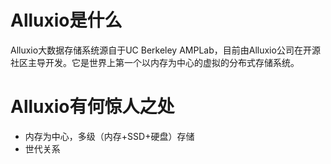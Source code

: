 # Alluxio是什么
Alluxio大数据存储系统源自于UC Berkeley AMPLab，目前由Alluxio公司在开源社区主导开发。它是世界上第一个以内存为中心的虚拟的分布式存储系统。

# Alluxio有何惊人之处
* 内存为中心，多级（内存+SSD+硬盘）存储
* 世代关系
